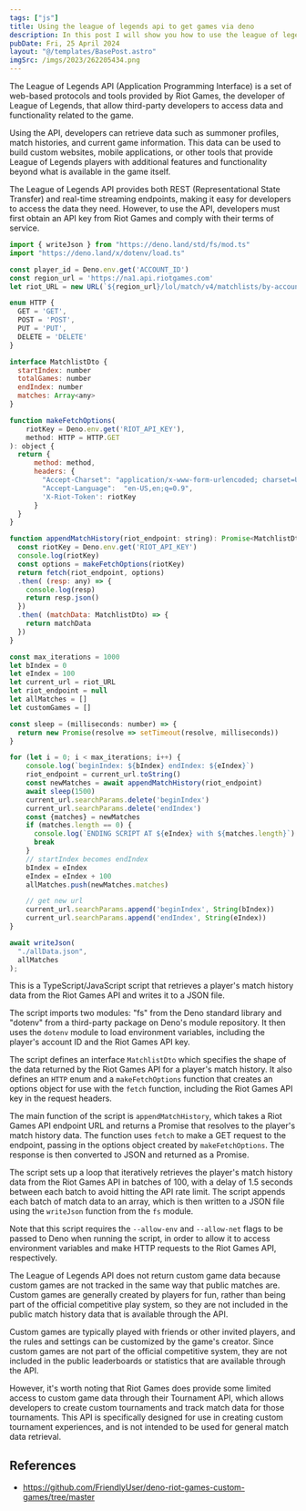 ```yaml
---
tags: ["js"]
title: Using the league of legends api to get games via deno
description: In this post I will show you how to use the league of legends api to get games via deno.
pubDate: Fri, 25 April 2024
layout: "@/templates/BasePost.astro"
imgSrc: /imgs/2023/262205434.png
---
```


The League of Legends API (Application Programming Interface) is a set of web-based protocols and tools provided by Riot Games, the developer of League of Legends, that allow third-party developers to access data and functionality related to the game.

Using the API, developers can retrieve data such as summoner profiles, match histories, and current game information. This data can be used to build custom websites, mobile applications, or other tools that provide League of Legends players with additional features and functionality beyond what is available in the game itself.

The League of Legends API provides both REST (Representational State Transfer) and real-time streaming endpoints, making it easy for developers to access the data they need. However, to use the API, developers must first obtain an API key from Riot Games and comply with their terms of service.


```js
import { writeJson } from "https://deno.land/std/fs/mod.ts"
import "https://deno.land/x/dotenv/load.ts"

const player_id = Deno.env.get('ACCOUNT_ID')
const region_url = 'https://na1.api.riotgames.com'
let riot_URL = new URL(`${region_url}/lol/match/v4/matchlists/by-account/${player_id}`)

enum HTTP {
  GET = 'GET',
  POST = 'POST',
  PUT = 'PUT',
  DELETE = 'DELETE'
}

interface MatchlistDto {
  startIndex: number
  totalGames: number
  endIndex: number
  matches: Array<any>
}

function makeFetchOptions(
    riotKey = Deno.env.get('RIOT_API_KEY'),
    method: HTTP = HTTP.GET
): object {
  return {
      method: method,
      headers: { 
        "Accept-Charset": "application/x-www-form-urlencoded; charset=UTF-8",
        "Accept-Language":  "en-US,en;q=0.9",
        'X-Riot-Token': riotKey
      }
  }
}

function appendMatchHistory(riot_endpoint: string): Promise<MatchlistDto> {
  const riotKey = Deno.env.get('RIOT_API_KEY')
  console.log(riotKey)
  const options = makeFetchOptions(riotKey)
  return fetch(riot_endpoint, options)
  .then( (resp: any) => {
    console.log(resp)
    return resp.json() 
  })
  .then( (matchData: MatchlistDto) => {
    return matchData
  })
}

const max_iterations = 1000
let bIndex = 0
let eIndex = 100
let current_url = riot_URL
let riot_endpoint = null
let allMatches = []
let customGames = []

const sleep = (milliseconds: number) => {
  return new Promise(resolve => setTimeout(resolve, milliseconds))
}

for (let i = 0; i < max_iterations; i++) {
    console.log(`beginIndex: ${bIndex} endIndex: ${eIndex}`)
    riot_endpoint = current_url.toString()
    const newMatches = await appendMatchHistory(riot_endpoint)
    await sleep(1500)
    current_url.searchParams.delete('beginIndex')
    current_url.searchParams.delete('endIndex')
    const {matches} = newMatches
    if (matches.length == 0) {
      console.log(`ENDING SCRIPT AT ${eIndex} with ${matches.length}`)
      break
    }
    // startIndex becomes endIndex
    bIndex = eIndex
    eIndex = eIndex + 100
    allMatches.push(newMatches.matches)

    // get new url
    current_url.searchParams.append('beginIndex', String(bIndex))
    current_url.searchParams.append('endIndex', String(eIndex))
}

await writeJson(
  "./allData.json",
  allMatches
); 
 ```

This is a TypeScript/JavaScript script that retrieves a player's match history data from the Riot Games API and writes it to a JSON file.

The script imports two modules: "fs" from the Deno standard library and "dotenv" from a third-party package on Deno's module repository. It then uses the `dotenv` module to load environment variables, including the player's account ID and the Riot Games API key.

The script defines an interface `MatchlistDto` which specifies the shape of the data returned by the Riot Games API for a player's match history. It also defines an `HTTP` enum and a `makeFetchOptions` function that creates an options object for use with the `fetch` function, including the Riot Games API key in the request headers.

The main function of the script is `appendMatchHistory`, which takes a Riot Games API endpoint URL and returns a Promise that resolves to the player's match history data. The function uses `fetch` to make a GET request to the endpoint, passing in the options object created by `makeFetchOptions`. The response is then converted to JSON and returned as a Promise.

The script sets up a loop that iteratively retrieves the player's match history data from the Riot Games API in batches of 100, with a delay of 1.5 seconds between each batch to avoid hitting the API rate limit. The script appends each batch of match data to an array, which is then written to a JSON file using the `writeJson` function from the `fs` module.

Note that this script requires the `--allow-env` and `--allow-net` flags to be passed to Deno when running the script, in order to allow it to access environment variables and make HTTP requests to the Riot Games API, respectively.


The League of Legends API does not return custom game data because custom games are not tracked in the same way that public matches are. Custom games are generally created by players for fun, rather than being part of the official competitive play system, so they are not included in the public match history data that is available through the API.

Custom games are typically played with friends or other invited players, and the rules and settings can be customized by the game's creator. Since custom games are not part of the official competitive system, they are not included in the public leaderboards or statistics that are available through the API.

However, it's worth noting that Riot Games does provide some limited access to custom game data through their Tournament API, which allows developers to create custom tournaments and track match data for those tournaments. This API is specifically designed for use in creating custom tournament experiences, and is not intended to be used for general match data retrieval.

## References
- https://github.com/FriendlyUser/deno-riot-games-custom-games/tree/master
